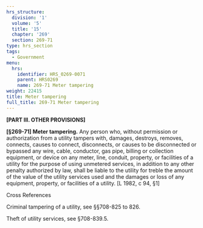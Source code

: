```yaml
---
hrs_structure:
  division: '1'
  volume: '5'
  title: '15'
  chapter: '269'
  section: 269-71
type: hrs_section
tags:
  - Government
menu:
  hrs:
    identifier: HRS_0269-0071
    parent: HRS0269
    name: 269-71 Meter tampering
weight: 22415
title: Meter tampering
full_title: 269-71 Meter tampering
---
```

**[PART III. OTHER PROVISIONS]**

**[§269-71] Meter tampering.** Any person who, without permission or authorization from a utility tampers with, damages, destroys, removes, connects, causes to connect, disconnects, or causes to be disconnected or bypassed any wire, cable, conductor, gas pipe, billing or collection equipment, or device on any meter, line, conduit, property, or facilities of a utility for the purpose of using unmetered services, in addition to any other penalty authorized by law, shall be liable to the utility for treble the amount of the value of the utility services used and the damages or loss of any equipment, property, or facilities of a utility. [L 1982, c 94, §1]

Cross References

Criminal tampering of a utility, see §§708-825 to 826.

Theft of utility services, see §708-839.5.